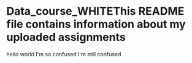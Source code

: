 # Data_course_WHITEThis README file contains information about my uploaded assignments
hello world
I'm so confused
I'm still confused
